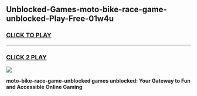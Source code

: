 
## Unblocked-Games-moto-bike-race-game-unblocked-Play-Free-01w4u
<h3>
<a href="https://premium76.site?title=moto-bike-race-game-unblocked&ref=20M">CLICK TO PLAY</a></h3>
<hr>

<h3>
<a href="https://premium76.site?title=moto-bike-race-game-unblocked&ref=20M">CLICK 2 PLAY</a>
  
</h3>

<a href="https://premium76.site?title=moto-bike-race-game-unblocked&ref=19M"><img src="https://clearcache.store/games.png"></a>


**moto-bike-race-game-unblocked games unblocked: Your Gateway to Fun and Accessible Online Gaming**
